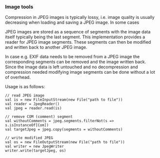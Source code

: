 ### Image tools

Compression in JPEG images is typically lossy, i.e. image quality is usually decreasing when loading and saving a JPEG image.
In some cases 

JPEG images are stored as a sequence of segments with the image data itself typically being the last segment. 
This implementation provides a reader for JPEG image segments. These segments can then be modified and written back to another JPEG image.

In case e.g. EXIF data needs to be removed from a JPEG image the corresponding segments can be removed and the image written back.
Since the image data is left untouched and no decompression and compression needed modifying image segments can be done without a lot of overhead.

Usage is as follows:
```
// read JPEG image
val is = new FileInputStream(new File("path to file"))
val reader = JpegReader()
val jpeg = reader.read(is)

// remove COM (comment) segment
val withoutComments = jpeg.segments.filterNot(s => s.isInstanceOf[Com])
val targetJpeg = jpeg.copy(segments = withoutComments)

// write modified JPEG
val os = new FileOutputStream(new File("path to file"))
val writer = new JpegWriter
writer.write(targetJpeg, os)
```

